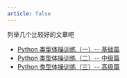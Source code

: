 ```yaml
---
article: false
---
```


列举几个比较好的文章吧

- [Python 类型体操训练（一）-- 基础篇](/post/python-type-challenge-basic.html)
- [Python 类型体操训练（二）-- 中级篇](/post/python-type-challenge-intermediate.html)
- [Python 类型体操训练（三）-- 高级篇](/post/python-type-challenge-advanced.html)